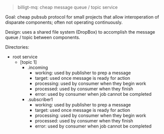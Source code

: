 > billigt-mq: cheap message queue / topic service

Goal: cheap pubsub protocol for small projects that allow interoperation of
disparate components; often not operating continuously.

Design: uses a shared file system (DropBox) to accomplish the message queue / topic
between components.

Directories:
* root service
  * [topic 1]
    * .incoming
      * working: used by publisher to prep a message
      * target: used once message is ready for action
      * processing: used by consumer when they begin work
      * processed: used by consumer when they finish
      * error: used by consumer when job cannot be completed
    * .subscriber1
      * working: used by publisher to prep a message
      * target: used once message is ready for action
      * processing: used by consumer when they begin work
      * processed: used by consumer when they finish
      * error: used by consumer when job cannot be completed


